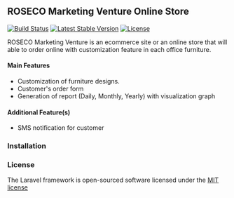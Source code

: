 ## ROSECO Marketing Venture Online Store

[![Build Status](https://travis-ci.org/laravel/framework.svg)](https://travis-ci.org/laravel/framework)
[![Latest Stable Version](https://poser.pugx.org/laravel/framework/v/stable.svg)](https://packagist.org/packages/laravel/framework)
[![License](https://poser.pugx.org/laravel/framework/license.svg)](https://packagist.org/packages/laravel/framework)


ROSECO Marketing Venture is an ecommerce site or an online store that will able to order online with customization feature in each office furniture.


#### Main Features

* Customization of furniture designs.
* Customer's order form 
* Generation of report (Daily, Monthly, Yearly) with visualization graph


#### Additional Feature(s)

* SMS notification for customer

### Installation



### License

The Laravel framework is open-sourced software licensed under the [MIT license](http://opensource.org/licenses/MIT)
